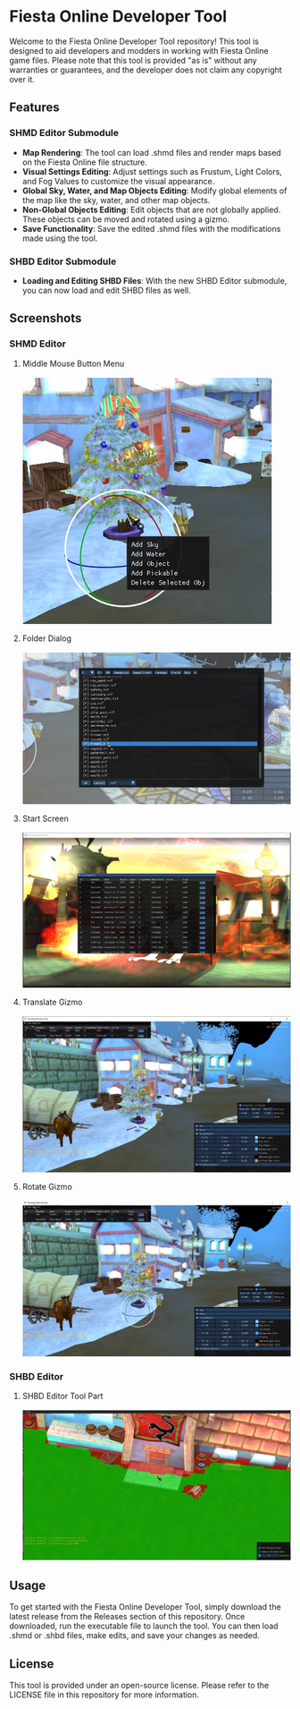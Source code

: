 # Fiesta Online Developer Tool

Welcome to the Fiesta Online Developer Tool repository! This tool is designed to aid developers and modders in working with Fiesta Online game files. Please note that this tool is provided "as is" without any warranties or guarantees, and the developer does not claim any copyright over it.

## Features

### SHMD Editor Submodule

- **Map Rendering**: The tool can load .shmd files and render maps based on the Fiesta Online file structure.
- **Visual Settings Editing**: Adjust settings such as Frustum, Light Colors, and Fog Values to customize the visual appearance.
- **Global Sky, Water, and Map Objects Editing**: Modify global elements of the map like the sky, water, and other map objects.
- **Non-Global Objects Editing**: Edit objects that are not globally applied. These objects can be moved and rotated using a gizmo.
- **Save Functionality**: Save the edited .shmd files with the modifications made using the tool.

### SHBD Editor Submodule

- **Loading and Editing SHBD Files**: With the new SHBD Editor submodule, you can now load and edit SHBD files as well.

## Screenshots

### SHMD Editor

1. Middle Mouse Button Menu<br></br>
   ![Middle Mouse Button Menu](./Images/PopUp.jpg)

2. Folder Dialog<br></br>
   ![Folder Dialog](./Images/AddPickable.jpg)

3. Start Screen<br></br>
   ![Start Screen](./Images/StartScreen.jpg)

4. Translate Gizmo<br></br>
   ![Translate Gizmo](./Images/Translate.jpg)

5. Rotate Gizmo<br></br>
   ![Rotate Gizmo](./Images/Rotate.jpg)

### SHBD Editor

1. SHBD Editor Tool Part<br></br>
   ![SHBD Editor](./Images/SHBD.jpg)

## Usage

To get started with the Fiesta Online Developer Tool, simply download the latest release from the Releases section of this repository. Once downloaded, run the executable file to launch the tool. You can then load .shmd or .shbd files, make edits, and save your changes as needed.

## License

This tool is provided under an open-source license. Please refer to the LICENSE file in this repository for more information.
